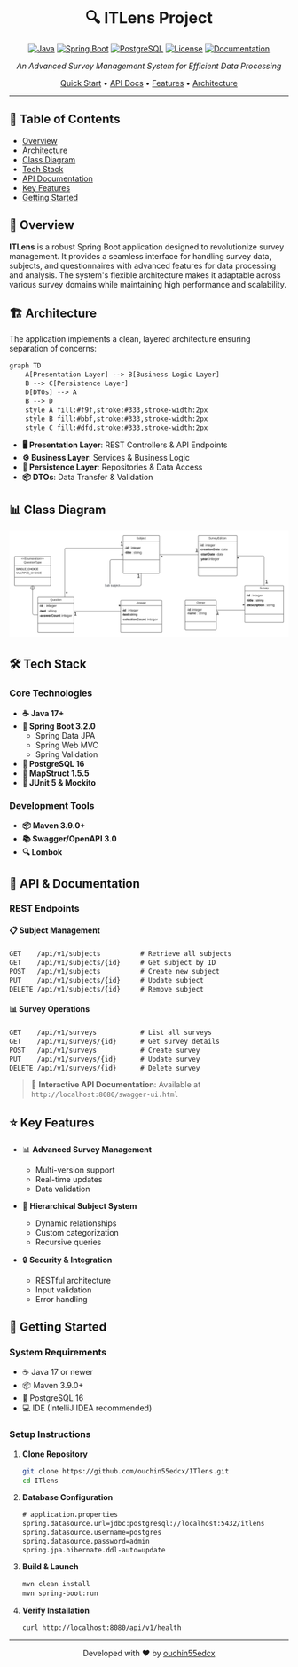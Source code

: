 <div align="center">

# 🔍 ITLens Project

[![Java](https://img.shields.io/badge/Java-17%2B-orange.svg)](https://www.oracle.com/java/)
[![Spring Boot](https://img.shields.io/badge/Spring%20Boot-3.2.0-brightgreen.svg)](https://spring.io/projects/spring-boot)
[![PostgreSQL](https://img.shields.io/badge/PostgreSQL-16.0-blue.svg)](https://www.postgresql.org/)
[![License](https://img.shields.io/badge/License-MIT-yellow.svg)](LICENSE)
[![Documentation](https://img.shields.io/badge/API-Swagger-85EA2D.svg)](swagger-ui.html)

*An Advanced Survey Management System for Efficient Data Processing*

[Quick Start](#-getting-started) • [API Docs](#-api--documentation) • [Features](#-key-features) • [Architecture](#-architecture)

</div>

---

## 📑 Table of Contents
- [Overview](#-overview)
- [Architecture](#-architecture)
- [Class Diagram](#-class-diagram)
- [Tech Stack](#-tech-stack)
- [API Documentation](#-api--documentation)
- [Key Features](#-key-features)
- [Getting Started](#-getting-started)

## 🎯 Overview
**ITLens** is a robust Spring Boot application designed to revolutionize survey management. It provides a seamless interface for handling survey data, subjects, and questionnaires with advanced features for data processing and analysis. The system's flexible architecture makes it adaptable across various survey domains while maintaining high performance and scalability.

## 🏗️ Architecture
The application implements a clean, layered architecture ensuring separation of concerns:

```mermaid
graph TD
    A[Presentation Layer] --> B[Business Logic Layer]
    B --> C[Persistence Layer]
    D[DTOs] --> A
    B --> D
    style A fill:#f9f,stroke:#333,stroke-width:2px
    style B fill:#bbf,stroke:#333,stroke-width:2px
    style C fill:#dfd,stroke:#333,stroke-width:2px
```

- **🖥️ Presentation Layer**: REST Controllers & API Endpoints
- **⚙️ Business Layer**: Services & Business Logic
- **💾 Persistence Layer**: Repositories & Data Access
- **📦 DTOs**: Data Transfer & Validation

## 📊 Class Diagram
![Class Diagram](src/main/java/com/ouchin/ITLens/docs/img.png)

## 🛠️ Tech Stack

### Core Technologies
- **☕ Java 17+**
- **🌱 Spring Boot 3.2.0**
    - Spring Data JPA
    - Spring Web MVC
    - Spring Validation
- **🐘 PostgreSQL 16**
- **🔄 MapStruct 1.5.5**
- **🧪 JUnit 5 & Mockito**

### Development Tools
- **📦 Maven 3.9.0+**
- **📚 Swagger/OpenAPI 3.0**
- **🔍 Lombok**

## 🔌 API & Documentation

### REST Endpoints

#### 📋 Subject Management
```http
GET    /api/v1/subjects          # Retrieve all subjects
GET    /api/v1/subjects/{id}     # Get subject by ID
POST   /api/v1/subjects          # Create new subject
PUT    /api/v1/subjects/{id}     # Update subject
DELETE /api/v1/subjects/{id}     # Remove subject
```

#### 📊 Survey Operations
```http
GET    /api/v1/surveys           # List all surveys
GET    /api/v1/surveys/{id}      # Get survey details
POST   /api/v1/surveys           # Create survey
PUT    /api/v1/surveys/{id}      # Update survey
DELETE /api/v1/surveys/{id}      # Delete survey
```

> 📘 **Interactive API Documentation**: Available at `http://localhost:8080/swagger-ui.html`

## ⭐ Key Features

- 📊 **Advanced Survey Management**
    - Multi-version support
    - Real-time updates
    - Data validation

- 🌳 **Hierarchical Subject System**
    - Dynamic relationships
    - Custom categorization
    - Recursive queries

- 🔒 **Security & Integration**
    - RESTful architecture
    - Input validation
    - Error handling

## 🚀 Getting Started

### System Requirements

- ☕ Java 17 or newer
- 📦 Maven 3.9.0+
- 🐘 PostgreSQL 16
- 💻 IDE (IntelliJ IDEA recommended)

### Setup Instructions

1. **Clone Repository**
   ```bash
   git clone https://github.com/ouchin55edcx/ITlens.git
   cd ITlens
   ```

2. **Database Configuration**
   ```properties
   # application.properties
   spring.datasource.url=jdbc:postgresql://localhost:5432/itlens
   spring.datasource.username=postgres
   spring.datasource.password=admin
   spring.jpa.hibernate.ddl-auto=update
   ```

3. **Build & Launch**
   ```bash
   mvn clean install
   mvn spring-boot:run
   ```

4. **Verify Installation**
   ```bash
   curl http://localhost:8080/api/v1/health
   ```

---

<div align="center">

Developed with ❤️ by [ouchin55edcx](https://github.com/ouchin55edcx)

</div>